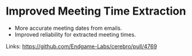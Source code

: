 # Improved Meeting Time Extraction

*   More accurate meeting dates from emails.
*   Improved reliability for extracted meeting times.

Links:
https://github.com/Endgame-Labs/cerebro/pull/4769
